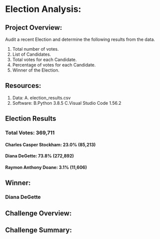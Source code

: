 # Election Analysis:

## Project Overview:
Audit a recent Election and determine the following results from the data.

1. Total number of votes.
2. List of Candidates.
3. Total votes for each Candidate.
4. Percentage of votes for each Candidate.
5. Winner of the Election.

## Resources:
1. Data:
  A. election_results.csv
2. Software: 
  B.Python 3.8.5
  C.Visual Studio Code 1.56.2

## Election Results

### Total Votes: 369,711

#### Charles Casper Stockham: 23.0% (85,213)
#### Diana DeGette: 73.8% (272,892)
#### Raymon Anthony Doane: 3.1% (11,606)

## Winner:
### Diana DeGette

## Challenge Overview:

## Challenge Summary:
